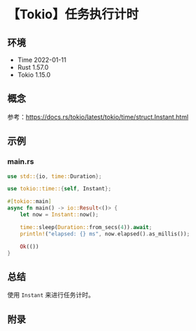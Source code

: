 # 【Tokio】任务执行计时

## 环境

- Time 2022-01-11
- Rust 1.57.0
- Tokio 1.15.0

## 概念

参考：<https://docs.rs/tokio/latest/tokio/time/struct.Instant.html>  

## 示例

### main.rs

```rust
use std::{io, time::Duration};

use tokio::time::{self, Instant};

#[tokio::main]
async fn main() -> io::Result<()> {
    let now = Instant::now();

    time::sleep(Duration::from_secs(4)).await;
    println!("elapsed: {} ms", now.elapsed().as_millis());

    Ok(())
}
```

## 总结

使用 `Instant` 来进行任务计时。

## 附录
